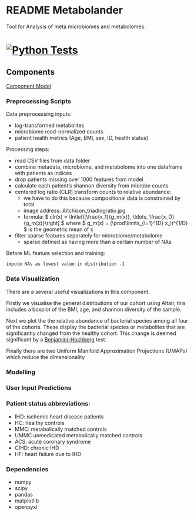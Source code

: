 # README Metabolander
Tool for Analysis of meta microbiomes and metabolomes.

[![Python Tests](https://github.com/Cardio-Meta-Microme/Cardio/actions/workflows/pytest_pip.yml/badge.svg)](https://github.com/Cardio-Meta-Microme/Cardio/actions/workflows/pytest_pip.yml)
=======

## Components

[Component Model](https://github.com/Cardio-Meta-Microme/Cardio/tree/main/assets/component_diagram.png)

### Preprocessing Scripts

Data preprocessing inputs:

- log-transformed metabolites
- microbiome read-normalized counts
- patient health metrics (Age, BMI, sex, ID, health status)


Processing steps:

- read CSV files from data folder
- combine metadata, microbiome, and metabolome into one dataframe with patients as indices
- drop patients missing over 1000 features from model
- calculate each patient’s shannon diversity from microbe counts
- centered log ratio (CLR) transform counts to relative abundance:
    - we have to do this because compositional data is constrained by total 
    - image address: Aitchison_triadlogratio.jpg
    - formula:  $ clr(x) =  \ln\left[\frac{x_1}{g_m(x)}, \ldots, \frac{x_D}{g_m(x)}\right] $ where $ g_m(x) = (\prod\limits_{i=1}^{D} x_i)^{1/D} $ is the geometric mean of x 
- filter sparse features separately for microbiome/metabolome
    - sparse defined as having more than a certain number of NAs


Before ML feature selection and training: 

    impute NAs as lowest value in distribution -1

### Data Visualization

There are a several useful visualizations in this component. 

Firstly we visualise the general distributions of our cohort using Altair, this includes a boxplot of the BMI, age,
and shannon diversity of the sample.

Next we plot the the relative abundance of bacterial species among all four of the cohorts. These display the bacterial species or metabolites that are significantly changed from the healthy cohort. This change is deemed significant by a [Benjamini-Hochberg](https://link.springer.com/referenceworkentry/10.1007/978-1-4419-9863-7_1215) test.

Finally there are two Uniform Manifold Approximation Projections (UMAPs) which reduce the dimensionality

### Modelling

### User Input Predictions

### Patient status abbreviations:
- IHD: ischemic heart disease patients
- HC: healthy controls
- MMC: metabolically matched controls
- UMMC unmedicated metabolically matched controls
- ACS: acute coronary syndrome
- CIHD: chronic IHD
- HF: heart failure due to IHD

### Dependencies
- numpy
- scipy
- pandas
- matplotlib
- openpyxl
